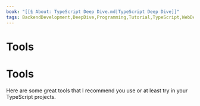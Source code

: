 ```yaml
---
book: "[[§ About꞉ TypeScript Deep Dive.md|TypeScript Deep Dive]]"
tags: BackendDevelopment,DeepDive,Programming,Tutorial,TypeScript,WebDevelopment
---
```


# Tools

# Tools

Here are some great tools that I recommend you use or at least try in your TypeScript projects.